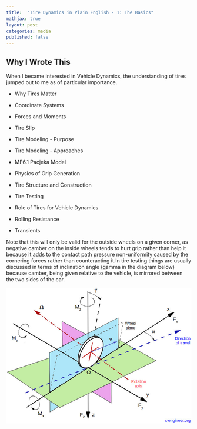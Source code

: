 ```yaml
---
title:  "Tire Dynamics in Plain English - 1: The Basics"
mathjax: true
layout: post
categories: media
published: false
---
```


## Why I Wrote This
When I became interested in Vehicle Dynamics, the understanding of tires jumped out to me as of particular importance.


- Why Tires Matter
- Coordinate Systems
- Forces and Moments
- Tire Slip
- Tire Modeling - Purpose
- Tire Modeling - Approaches
- MF6.1 Pacjeka Model
- Physics of Grip Generation
- Tire Structure and Construction
- Tire Testing
- Role of Tires for Vehicle Dynamics

- Rolling Resistance
- Transients





Note that this will only be valid for the outside wheels on a given corner, as negative camber on the inside wheels tends to hurt grip rather than help it because it adds to the contact path pressure non-uniformity caused by the cornering forces rather than counteracting it.In tire testing things are usually discussed in terms of inclination angle (gamma in the diagram below) because camber, being given relative to the vehicle, is mirrored between the two sides of the car.

![1](/assets/images/2020-10-04-chassis-sim-competition/Tire-axis-SAE-2406244876.jpg)





